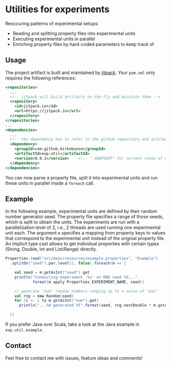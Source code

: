 # Utilities for experiments

Reoccuring patterns of experimental setups:

* Reading and splitting property files into experimental units
* Executing experimental units in parallel
* Enriching property files by hard-coded parameters to keep track of



## Usage

The project artifact is built and maintained by [jitpack](https://jitpack.io/). Your
`pom.xml` only requires the following references:

```xml
<repositories>
  ...
  <!-- jitpack will build artifacts on-the-fly and maintain them -->
  <repository>
    <id>jitpack.io</id>
    <url>https://jitpack.io</url>
  </repository>
</repositories>
...
<dependencies>
  ...
  <!-- the dependency has to refer to the github repository and artifact tag -->
  <dependency>
    <groupId>com.github.mirkobunse</groupId>
    <artifactId>exp-util</artifactId>
    <version>0.0.1</version>    <!-- '-SNAPSHOT' for current state of master branch -->
  </dependency>
</dependencies>
```

You can now parse a property file, split it into experimental units and run these
units in parallel inside a `foreach` call.



## Example

In the following example, experimental units are defined by their random number
generator seed. The property file specifies a range of those seeds, which is split
to obtain the units.
The experiments are run with a parallelization level of 2, i.e., 2 threads are used
running one experimental unit each.
The argument `m` specifies a mapping from property keys to values that correspond
to the experimental unit instead of the original property file.
An implicit type cast allows to get individual properties with certain types 
(String, Double, Int and List/Range) directly.

```scala
Properties.read("src/main/resources/example.properties", "Example")
  .splitOn("seed").par.level(2, false).foreach(m => {

    val seed = m.getAsInt("seed").get
    println("Conducting experiment '%s' on RNG seed %d...".
            format(m apply Properties.EXPERIMENT_NAME, seed))

    // generate "num" random numbers ranging up to a value of "max"
    val rng = new Random(seed)
    for (i <- 1 to m.getAsInt("num").get)
      println("...%d generated %f".format(seed, rng.nextDouble * m.getAsDouble("max").get))

  })
```

If you prefer Java over Scala, take a look at the Java example in `exp.util.example`.



## Contact

Feel free to contact me with issues, feature ideas and comments!



